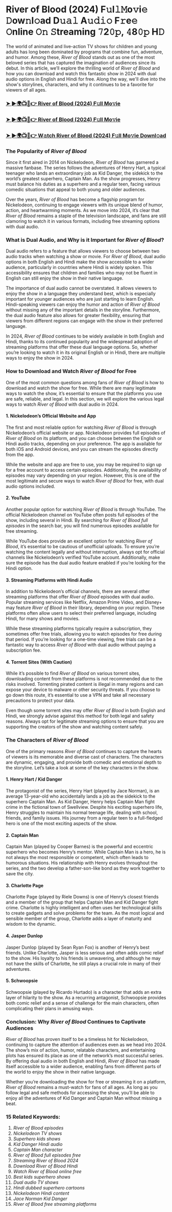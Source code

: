 # River of Blood (2024) F𝚞l𝚕𝙼o𝚟i𝚎 𝙳ow𝚗l𝚘ad D𝚞𝚊𝚕 A𝚞𝚍𝚒𝚘 F𝚛e𝚎 𝙾nline 𝙾𝚗 𝚂treaming 𝟽2𝟶𝚙, 𝟺8𝟶𝚙 H𝙳

The world of animated and live-action TV shows for children and young adults has long been dominated by programs that combine fun, adventure, and humor. Among these, *River of Blood* stands out as one of the most beloved series that has captured the imagination of audiences since its debut. In this article, we’ll explore the thrilling world of *River of Blood* and how you can download and watch this fantastic show in 2024 with dual audio options in English and Hindi for free. Along the way, we'll dive into the show's storylines, characters, and why it continues to be a favorite for viewers of all ages.

<h3><a href="https://bit.ly/4gxDZDa">➤ ►🌍📺📱👉 River of Blood (2024) F𝚞ll Mo𝚟ie</a></h3>

<h3><a href="https://bit.ly/4gxDZDa">➤ ►🌍📺📱👉 River of Blood (2024) F𝚞ll Mo𝚟ie</a></h3>

<h3><a href="https://bit.ly/4gxDZDa">➤ ►🌍📺📱👉 W𝚊tch River of Blood (2024) F𝚞ll Mo𝚟ie Downl𝚘ad</a></h3>

### The Popularity of *River of Blood*

Since it first aired in 2014 on Nickelodeon, *River of Blood* has garnered a massive fanbase. The series follows the adventures of Henry Hart, a typical teenager who lands an extraordinary job as Kid Danger, the sidekick to the world’s greatest superhero, Captain Man. As the show progresses, Henry must balance his duties as a superhero and a regular teen, facing various comedic situations that appeal to both young and older audiences.

Over the years, *River of Blood* has become a flagship program for Nickelodeon, continuing to engage viewers with its unique blend of humor, action, and heartwarming moments. As we move into 2024, it’s clear that *River of Blood* remains a staple of the television landscape, and fans are still clamoring to watch it in various formats, including free streaming options with dual audio.

### What is Dual Audio, and Why is it Important for *River of Blood*?

Dual audio refers to a feature that allows viewers to choose between two audio tracks when watching a show or movie. For *River of Blood*, dual audio options in both English and Hindi make the show accessible to a wider audience, particularly in countries where Hindi is widely spoken. This accessibility ensures that children and families who may not be fluent in English can still enjoy the show in their native language.

The importance of dual audio cannot be overstated. It allows viewers to enjoy the show in a language they understand best, which is especially important for younger audiences who are just starting to learn English. Hindi-speaking viewers can enjoy the humor and action of *River of Blood* without missing any of the important details in the storyline. Furthermore, the dual audio feature also allows for greater flexibility, ensuring that viewers from different regions can engage with the show in their preferred language.

In 2024, *River of Blood* continues to be widely available in both English and Hindi, thanks to its continued popularity and the widespread adoption of streaming platforms that offer these dual language options. So, whether you’re looking to watch it in its original English or in Hindi, there are multiple ways to enjoy the show in 2024.

### How to Download and Watch *River of Blood* for Free

One of the most common questions among fans of *River of Blood* is how to download and watch the show for free. While there are many legitimate ways to watch the show, it’s essential to ensure that the platforms you use are safe, reliable, and legal. In this section, we will explore the various legal ways to watch *River of Blood* with dual audio in 2024.

#### 1. **Nickelodeon’s Official Website and App**

The first and most reliable option for watching *River of Blood* is through Nickelodeon’s official website or app. Nickelodeon provides full episodes of *River of Blood* on its platform, and you can choose between the English or Hindi audio tracks, depending on your preference. The app is available for both iOS and Android devices, and you can stream the episodes directly from the app.

While the website and app are free to use, you may be required to sign up for a free account to access certain episodes. Additionally, the availability of episodes may vary depending on your region. However, this is one of the most legitimate and secure ways to watch *River of Blood* for free, with dual audio options included.

#### 2. **YouTube**

Another popular option for watching *River of Blood* is through YouTube. The official Nickelodeon channel on YouTube often posts full episodes of the show, including several in Hindi. By searching for *River of Blood full episodes* in the search bar, you will find numerous episodes available for free streaming.

While YouTube does provide an excellent option for watching *River of Blood*, it’s essential to be cautious of unofficial uploads. To ensure you’re watching the content legally and without interruption, always opt for official channels like Nickelodeon’s verified YouTube account. Additionally, make sure the episode has the dual audio feature enabled if you’re looking for the Hindi option.

#### 3. **Streaming Platforms with Hindi Audio**

In addition to Nickelodeon’s official channels, there are several other streaming platforms that offer *River of Blood* episodes with dual audio. Popular streaming services like Netflix, Amazon Prime Video, and Disney+ may feature *River of Blood* in their library, depending on your region. These platforms often allow users to select their preferred language, including Hindi, for many shows and movies.

While these streaming platforms typically require a subscription, they sometimes offer free trials, allowing you to watch episodes for free during that period. If you’re looking for a one-time viewing, free trials can be a fantastic way to access *River of Blood* with dual audio without paying a subscription fee.

#### 4. **Torrent Sites (With Caution)**

While it’s possible to find *River of Blood* on various torrent sites, downloading content from these platforms is not recommended due to the risks involved. Torrenting pirated content is illegal in many regions and can expose your device to malware or other security threats. If you choose to go down this route, it’s essential to use a VPN and take all necessary precautions to protect your data.

Even though some torrent sites may offer *River of Blood* in both English and Hindi, we strongly advise against this method for both legal and safety reasons. Always opt for legitimate streaming options to ensure that you are supporting the creators of the show and watching content safely.

### The Characters of *River of Blood*

One of the primary reasons *River of Blood* continues to capture the hearts of viewers is its memorable and diverse cast of characters. The characters are dynamic, engaging, and provide both comedic and emotional depth to the storyline. Let’s take a look at some of the key characters in the show.

#### 1. **Henry Hart / Kid Danger**

The protagonist of the series, Henry Hart (played by Jace Norman), is an average 13-year-old who accidentally lands a job as the sidekick to the superhero Captain Man. As Kid Danger, Henry helps Captain Man fight crime in the fictional town of Swellview. Despite his exciting superhero life, Henry struggles to maintain his normal teenage life, dealing with school, friends, and family issues. His journey from a regular teen to a full-fledged hero is one of the most exciting aspects of the show.

#### 2. **Captain Man**

Captain Man (played by Cooper Barnes) is the powerful and eccentric superhero who becomes Henry’s mentor. While Captain Man is a hero, he is not always the most responsible or competent, which often leads to humorous situations. His relationship with Henry evolves throughout the series, and the two develop a father-son-like bond as they work together to save the city.

#### 3. **Charlotte Page**

Charlotte Page (played by Riele Downs) is one of Henry’s closest friends and a member of the group that helps Captain Man and Kid Danger fight crime. Charlotte is highly intelligent and often uses her technological skills to create gadgets and solve problems for the team. As the most logical and sensible member of the group, Charlotte adds a layer of maturity and wisdom to the dynamic.

#### 4. **Jasper Dunlop**

Jasper Dunlop (played by Sean Ryan Fox) is another of Henry’s best friends. Unlike Charlotte, Jasper is less serious and often adds comic relief to the show. His loyalty to his friends is unwavering, and although he may not have the skills of Charlotte, he still plays a crucial role in many of their adventures.

#### 5. **Schwoopsie**

Schwoopsie (played by Ricardo Hurtado) is a character that adds an extra layer of hilarity to the show. As a recurring antagonist, Schwoopsie provides both comic relief and a sense of challenge for the main characters, often complicating their plans in amusing ways.

### Conclusion: Why *River of Blood* Continues to Captivate Audiences

*River of Blood* has proven itself to be a timeless hit for Nickelodeon, continuing to capture the attention of audiences even as we head into 2024. The show’s mix of action, humor, relatable characters, and entertaining plots has ensured its place as one of the network’s most successful series. By offering dual audio in both English and Hindi, *River of Blood* has made itself accessible to a wider audience, enabling fans from different parts of the world to enjoy the show in their native language.

Whether you’re downloading the show for free or streaming it on a platform, *River of Blood* remains a must-watch for fans of all ages. As long as you follow legal and safe methods for accessing the show, you’ll be able to enjoy all the adventures of Kid Danger and Captain Man without missing a beat.

### 15 Related Keywords:
1. *River of Blood episodes*
2. *Nickelodeon TV shows*
3. *Superhero kids shows*
4. *Kid Danger Hindi audio*
5. *Captain Man character*
6. *River of Blood full episodes free*
7. *Streaming *River of Blood* 2024*
8. *Download *River of Blood* Hindi*
9. *Watch *River of Blood* online free*
10. *Best kids superhero shows*
11. *Dual audio TV shows*
12. *Hindi dubbed superhero cartoons*
13. *Nickelodeon Hindi content*
14. *Jace Norman Kid Danger*
15. *River of Blood free streaming platforms*
